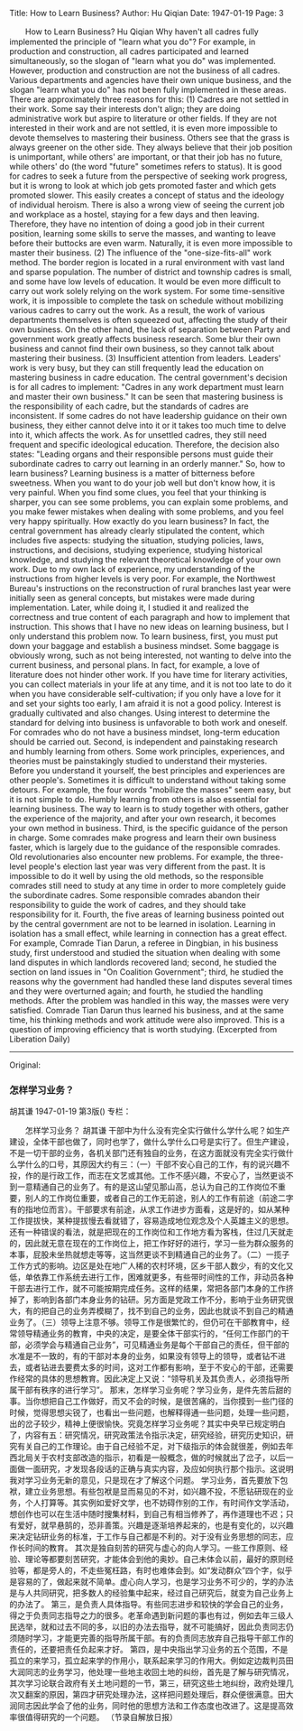 Title: How to Learn Business?
Author: Hu Qiqian
Date: 1947-01-19
Page: 3

　　How to Learn Business?
    Hu Qiqian
    Why haven't all cadres fully implemented the principle of "learn what you do"? For example, in production and construction, all cadres participated and learned simultaneously, so the slogan of "learn what you do" was implemented. However, production and construction are not the business of all cadres. Various departments and agencies have their own unique business, and the slogan "learn what you do" has not been fully implemented in these areas. There are approximately three reasons for this: (1) Cadres are not settled in their work. Some say their interests don't align; they are doing administrative work but aspire to literature or other fields. If they are not interested in their work and are not settled, it is even more impossible to devote themselves to mastering their business. Others see that the grass is always greener on the other side. They always believe that their job position is unimportant, while others' are important, or that their job has no future, while others' do (the word "future" sometimes refers to status). It is good for cadres to seek a future from the perspective of seeking work progress, but it is wrong to look at which job gets promoted faster and which gets promoted slower. This easily creates a concept of status and the ideology of individual heroism. There is also a wrong view of seeing the current job and workplace as a hostel, staying for a few days and then leaving. Therefore, they have no intention of doing a good job in their current position, learning some skills to serve the masses, and wanting to leave before their buttocks are even warm. Naturally, it is even more impossible to master their business. (2) The influence of the "one-size-fits-all" work method. The border region is located in a rural environment with vast land and sparse population. The number of district and township cadres is small, and some have low levels of education. It would be even more difficult to carry out work solely relying on the work system. For some time-sensitive work, it is impossible to complete the task on schedule without mobilizing various cadres to carry out the work. As a result, the work of various departments themselves is often squeezed out, affecting the study of their own business. On the other hand, the lack of separation between Party and government work greatly affects business research. Some blur their own business and cannot find their own business, so they cannot talk about mastering their business. (3) Insufficient attention from leaders. Leaders' work is very busy, but they can still frequently lead the education on mastering business in cadre education. The central government's decision is for all cadres to implement: "Cadres in any work department must learn and master their own business." It can be seen that mastering business is the responsibility of each cadre, but the standards of cadres are inconsistent. If some cadres do not have leadership guidance on their own business, they either cannot delve into it or it takes too much time to delve into it, which affects the work. As for unsettled cadres, they still need frequent and specific ideological education. Therefore, the decision also states: "Leading organs and their responsible persons must guide their subordinate cadres to carry out learning in an orderly manner."
    So, how to learn business? Learning business is a matter of bitterness before sweetness. When you want to do your job well but don't know how, it is very painful. When you find some clues, you feel that your thinking is sharper, you can see some problems, you can explain some problems, and you make fewer mistakes when dealing with some problems, and you feel very happy spiritually. How exactly do you learn business? In fact, the central government has already clearly stipulated the content, which includes five aspects: studying the situation, studying policies, laws, instructions, and decisions, studying experience, studying historical knowledge, and studying the relevant theoretical knowledge of your own work. Due to my own lack of experience, my understanding of the instructions from higher levels is very poor. For example, the Northwest Bureau's instructions on the reconstruction of rural branches last year were initially seen as general concepts, but mistakes were made during implementation. Later, while doing it, I studied it and realized the correctness and true content of each paragraph and how to implement that instruction. This shows that I have no new ideas on learning business, but I only understand this problem now.
    To learn business, first, you must put down your baggage and establish a business mindset. Some baggage is obviously wrong, such as not being interested, not wanting to delve into the current business, and personal plans. In fact, for example, a love of literature does not hinder other work. If you have time for literary activities, you can collect materials in your life at any time, and it is not too late to do it when you have considerable self-cultivation; if you only have a love for it and set your sights too early, I am afraid it is not a good policy. Interest is gradually cultivated and also changes. Using interest to determine the standard for delving into business is unfavorable to both work and oneself. For comrades who do not have a business mindset, long-term education should be carried out.
    Second, is independent and painstaking research and humbly learning from others. Some work principles, experiences, and theories must be painstakingly studied to understand their mysteries. Before you understand it yourself, the best principles and experiences are other people's. Sometimes it is difficult to understand without taking some detours. For example, the four words "mobilize the masses" seem easy, but it is not simple to do. Humbly learning from others is also essential for learning business. The way to learn is to study together with others, gather the experience of the majority, and after your own research, it becomes your own method in business.
    Third, is the specific guidance of the person in charge. Some comrades make progress and learn their own business faster, which is largely due to the guidance of the responsible comrades. Old revolutionaries also encounter new problems. For example, the three-level people's election last year was very different from the past. It is impossible to do it well by using the old methods, so the responsible comrades still need to study at any time in order to more completely guide the subordinate cadres. Some responsible comrades abandon their responsibility to guide the work of cadres, and they should take responsibility for it.
    Fourth, the five areas of learning business pointed out by the central government are not to be learned in isolation. Learning in isolation has a small effect, while learning in connection has a great effect. For example, Comrade Tian Darun, a referee in Dingbian, in his business study, first understood and studied the situation when dealing with some land disputes in which landlords recovered land; second, he studied the section on land issues in "On Coalition Government"; third, he studied the reasons why the government had handled these land disputes several times and they were overturned again; and fourth, he studied the handling methods. After the problem was handled in this way, the masses were very satisfied. Comrade Tian Darun thus learned his business, and at the same time, his thinking methods and work attitude were also improved. This is a question of improving efficiency that is worth studying.
        (Excerpted from Liberation Daily)



<hr /> 

Original: 


### 怎样学习业务？
胡其谦
1947-01-19
第3版()
专栏：

　　怎样学习业务？
    胡其谦
    干部中为什么没有完全实行做什么学什么呢？如生产建设，全体干部也做了，同时也学了，做什么学什么口号是实行了。但生产建设，不是一切干部的业务，各机关部门还有独自的业务，在这方面就没有完全实行做什么学什么的口号，其原因大约有三：（一）干部不安心自己的工作，有的说兴趣不投，作的是行政工作，而志在文艺或其他。工作不感兴趣，不安心了，当然更谈不到一意精通自己的业务了。有的是这山望见那山高，总认为自己的工作岗位不重要，别人的工作岗位重要，或者自己的工作无前途，别人的工作有前途（前途二字有的指地位而言）。干部要求有前途，从求工作进步方面看，这是好的，如从某种工作提拔快，某种提拔慢去看就错了，容易造成地位观念及个人英雄主义的思想。还有一种错误的看法，就是把现在的工作岗位和工作地方看为客栈，住过几天就走的，因此就无意在现在的工作岗位上，把工作好好的进行，学习一些为群众服务的本事，屁股未坐热就想走等等，这当然更谈不到精通自己的业务了。（二）一揽子工作方式的影响。边区是处在地广人稀的农村环境，区乡干部人数少，有的文化又低，单依靠工作系统去进行工作，困难就更多，有些带时间性的工作，非动员各种干部去进行工作，就不可能按期完成任务。这样的结果，常把各部门本身的工作挤掉了，影响到各部门本身业务的钻研。另方面是党政工作不分，影响于业务研究很大，有的把自己的业务弄模糊了，找不到自己的业务，因此也就谈不到自己的精通业务了。（三）领导上注意不够。领导工作是很繁忙的，但仍可在干部教育中，经常领导精通业务的教育，中央的决定，是要全体干部实行的，“任何工作部门的干部，必须学会与精通自己业务”，可见精通业务是每个干部自己的责任，但干部的水准是不一致的，有的干部对本身的业务，如果没有领导上的领导，或者钻不进去，或者钻进去要费太多的时间，这对工作都有影响，至于不安心的干部，还需要作经常的具体的思想教育。因此决定上又说：“领导机关及其负责人，必须指导所属干部有秩序的进行学习”。
    那末，怎样学习业务呢？学习业务，是件先苦后甜的事。当你想把自己工作做好，而又不会的时候，是很苦痛的，当你摸到一些门径的时候，觉得思想尖锐了，也看出一些问题，也解释得通一些问题，处理一些问题，出的岔子较少，精神上便很愉快。究竟怎样学习业务呢？其实中央早已规定明白了，内容有五：研究情况，研究政策法令指示决定，研究经验，研究历史知识，研究有关自己的工作理论。由于自己经验不足，对下级指示的体会就很差，例如去年西北局关于农村支部改造的指示，初看是一般概念，做的时候就出了岔子，以后一面做一面研究，才发现各段话的正确与真实内容，及应如何执行那个指示。这说明我对学习业务无新的意见，只是现在才了解这个问题。
    学习业务，首先要放下包袱，建立业务思想。有些包袱是显而易见的不对，如兴趣不投，不愿钻研现在的业务，个人打算等。其实例如爱好文学，也不妨碍作别的工作，有时间作文学活动，想创作也可以在生活中随时搜集材料，到自己有相当修养了，再作道理也不迟；只有爱好，就早悬鹄的，恐非善策。兴趣是逐渐培养起来的，也是有变化的，以兴趣来决定钻研业务的标准，于工作与自己都是不利的。对于没有业务思想的同志，应作长时间的教育。
    其次是独自刻苦的研究与虚心的向人学习。一些工作原则、经验、理论等都要刻苦研究，才能体会到他的奥妙。自己未体会以前，最好的原则经验等，都是旁人的，不走些冤枉路，有时也难体会到。如“发动群众”四个字，似乎是容易的了，做起来就不简单。虚心向人学习，也是学习业务不可少的，学的办法是与人共同研究，把多数人的经验集中起来，经过自己研究后，就变为自己业务上的办法了。
    第三，是负责人具体指导。有些同志进步和较快的学会自己的业务，得之于负责同志指导之力的很多。老革命遇到新问题的事也有过，例如去年三级人民选举，就和过去不同的多，以旧的办法去指导，就不可能搞好，因此负责同志仍须随时学习，才能更完善的指导所属干部。有的负责同志放弃自己指导干部工作的责任的，还要把责任负起来才好。
    第四，是中央指出学习业务的五个范围，不是孤立的来学习，孤立起来学的作用小，联系起来学习的作用大。例如定边裁判员田大润同志的业务学习，他处理一些地主收回土地的纠纷，首先是了解与研究情况，其次学习论联合政府有关土地问题的一节，第三，研究这些土地纠纷，政府处理几次又翻案的原因，第四才研究处理办法，这样把问题处理后，群众便很满意。田大润同志因此学会了他的业务，同时他的思想方法和工作态度也改进了。这是提高效率很值得研究的一个问题。
        （节录自解放日报）
